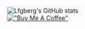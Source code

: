 ![Lfgberg's GitHub stats](https://github-readme-stats.vercel.app/api?username=lfgberg&count_private=true&show_icons=true&theme=dracula)
<br>
[!["Buy Me A Coffee"](https://www.buymeacoffee.com/assets/img/custom_images/orange_img.png)](https://www.buymeacoffee.com/lfgberg)
